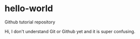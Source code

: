 # hello-world
Github tutorial repository

Hi, I don't understand Git or Github yet and it is super confusing. 
